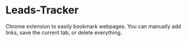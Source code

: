 # Leads-Tracker
Chrome extension to easily bookmark webpages. You can manually add links, save the current tab, or delete everything. 
